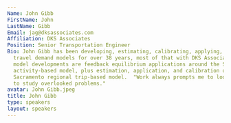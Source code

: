 ```yaml
---
Name: John Gibb
FirstName: John
LastName: Gibb
Email: jag@dksassociates.com
Affiliation: DKS Associates
Position: Senior Transportation Engineer
Bio: John Gibb has been developing, estimating, calibrating, applying, and troubleshooting
  travel demand models for over 38 years, most of that with DKS Associates in Sacramento.  Among
  model developments are feedback equilibrium applications around the Sacramento regional
  activity-based model, plus estimation, application, and calibration of the previous
  Sacramento regional trip-based model.  "Work always prompts me to look under rocks
  to study overlooked problems."
avatar: John Gibb.jpeg
title: John Gibb
type: speakers
layout: speakers
---
```

